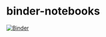 # binder-notebooks

[![Binder](https://mybinder.org/badge_logo.svg)](https://mybinder.org/v2/gh/jwells80/binder-notebooks.git/main)
